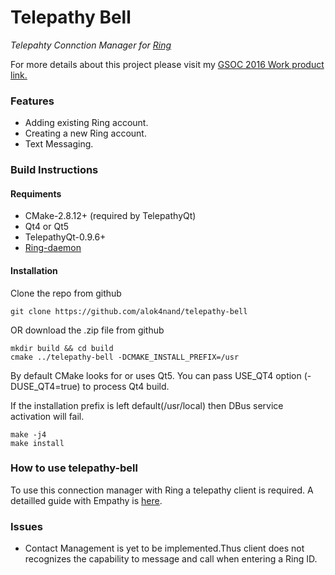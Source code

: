 # Telepathy Bell
*Telepahty Connction Manager for [Ring](https://ring.cx)*

For more details about this project please visit my [GSOC 2016 Work product link.](https://gist.github.com/alok4nand/35a8e085fc62a8641cbf653881ab3ca2)

### Features
* Adding existing Ring account.
* Creating a new Ring account.
* Text Messaging.

### Build Instructions

#### Requiments
* CMake-2.8.12+ (required by TelepathyQt)
* Qt4 or Qt5
* TelepathyQt-0.9.6+
* [Ring-daemon](https://github.com/savoirfairelinux/ring-daemon)

#### Installation
Clone the repo from github
```
git clone https://github.com/alok4nand/telepathy-bell
```
OR download the .zip file from github
```
mkdir build && cd build
cmake ../telepathy-bell -DCMAKE_INSTALL_PREFIX=/usr
```
 By default CMake looks for or uses  Qt5. You can pass USE_QT4 option (-DUSE_QT4=true) to process Qt4 build.

 If the installation prefix is left default(/usr/local) then DBus service activation will fail.

```
make -j4
make install
```

### How to use telepathy-bell
To use this connection manager with Ring a telepathy client is required. A detailled guide with Empathy is [here](https://gist.github.com/alok4nand/9672c2156a015a4e18b71cbdc87f2a7a).

### Issues
* Contact Management is yet to be implemented.Thus client does not recognizes the capability to message and call when entering a Ring ID.
